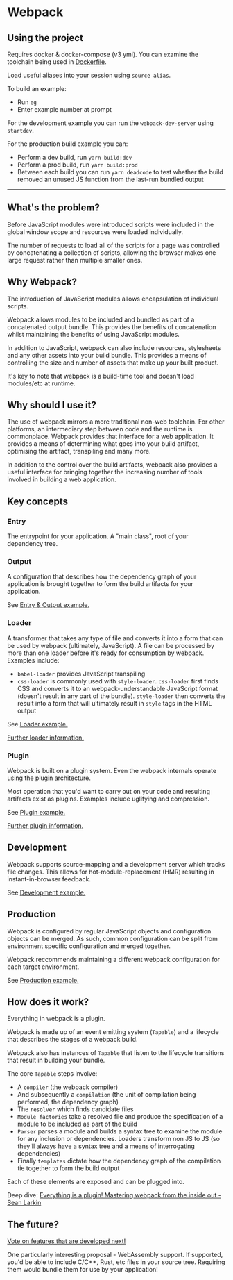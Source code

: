 # Webpack

## Using the project

Requires docker & docker-compose (v3 yml). You can examine the toolchain being used in [Dockerfile](Dockerfile).

Load useful aliases into your session using `source alias`.

To build an example:

   * Run `eg`
   * Enter example number at prompt

For the development example you can run the `webpack-dev-server` using `startdev`.

For the production build example you can:

   * Perform a dev build, run `yarn build:dev`
   * Perform a prod build, run `yarn build:prod`
   * Between each build you can run `yarn deadcode` to test whether the build removed an unused JS function from the last-run bundled output

<hr />

## What's the problem?

Before JavaScript modules were introduced scripts were included in the global window scope and resources were loaded individually.

The number of requests to load all of the scripts for a page was controlled by concatenating a collection of scripts, allowing the browser makes one large request rather than multiple smaller ones.

## Why Webpack?

The introduction of JavaScript modules allows encapsulation of individual scripts.

Webpack allows modules to be included and bundled as part of a concatenated output bundle. This provides the benefits of concatenation whilst maintaining the benefits of using JavaScript modules.

In addition to JavaScript, webpack can also include resources, stylesheets and any other assets into your build bundle. This provides a means of controlling the size and number of assets that make up your built product.

It's key to note that webpack is a build-time tool and doesn't load modules/etc at runtime.

## Why should I use it?

The use of webpack mirrors a more traditional non-web toolchain. For other platforms, an intermediary step between code and the runtime is commonplace. Webpack provides that interface for a web application. It provides a means of determining what goes into your build artifact, optimising the artifact, transpiling and many more.

In addition to the control over the build artifacts, webpack also provides a useful interface for bringing together the increasing number of tools involved in building a web application.

## Key concepts

### Entry

The entrypoint for your application. A "main class", root of your dependency tree.

### Output

A configuration that describes how the dependency graph of your application is brought together to form the build artifacts for your application.

See [Entry & Output example.](src/app/1.entryoutput)

### Loader 

A transformer that takes any type of file and converts it into a form that can be used by webpack (ultimately, JavaScript). A file can be processed by more than one loader before it's ready for consumption by webpack. Examples include:

   * `babel-loader` provides JavaScript transpiling
   * `css-loader` is commonly used with `style-loader`. `css-loader` first finds CSS and converts it to an webpack-understandable JavaScript format (doesn't result in any part of the bundle). `style-loader` then converts the result into a form that will ultimately result in `style` tags in the HTML output


See [Loader example.](src/app/2.loader)

[Further loader information.](https://webpack.js.org/loaders/)

### Plugin

Webpack is built on a plugin system. Even the webpack internals operate using the plugin architecture.

Most operation that you'd want to carry out on your code and resulting artifacts exist as plugins. Examples include uglifying and compression.

See [Plugin example.](src/app/3.plugin)

[Further plugin information.](https://webpack.js.org/plugins/)

## Development

Webpack supports source-mapping and a development server which tracks file changes. This allows for hot-module-replacement (HMR) resulting in instant-in-browser feedback.

See [Development example.](src/app/4.development)

## Production

Webpack is configured by regular JavaScript objects and configuration objects can be merged. As such, common configuration can be split from environment specific configuration and merged together. 

Webpack reccommends maintaining a different webpack configuration for each target environment.

See [Production example.](src/app/5.production)

## How does it work?

Everything in webpack is a plugin.

Webpack is made up of an event emitting system (`Tapable`) and a lifecycle that describes the stages of a webpack build.

Webpack also has instances of `Tapable` that listen to the lifecycle transitions that result in building your bundle.

The core `Tapable` steps involve:

   * A `compiler` (the webpack compiler) 
   * And subsequently a `compilation` (the unit of compilation being performed, the dependency graph)
   * The `resolver` which finds candidate files
   * `Module factories` take a resolved file and produce the specification of a module to be included as part of the build
   * `Parser` parses a module and builds a syntax tree to examine the module for any inclusion or dependencies. Loaders transform non JS to JS (so they'll always have a syntax tree and a means of interrogating dependencies)
   * Finally `templates` dictate how the dependency graph of the compilation tie together to form the build output

Each of these elements are exposed and can be plugged into.

Deep dive: [Everything is a plugin! Mastering webpack from the inside out - Sean Larkin](https://www.youtube.com/watch?v=4tQiJaFzuJ8)

## The future?

[Vote on features that are developed next!](https://webpack.js.org/vote/)

One particularly interesting proposal - WebAssembly support. If supported, you'd be able to include C/C++, Rust, etc files in your source tree. Requiring them would bundle them for use by your application!
